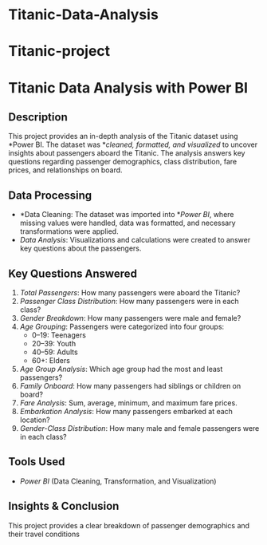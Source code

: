 # Titanic-Data-Analysis
# Titanic-project
# Titanic Data Analysis with Power BI  

## Description  
This project provides an in-depth analysis of the Titanic dataset using *Power BI. The dataset was **cleaned, formatted, and visualized* to uncover insights about passengers aboard the Titanic. The analysis answers key questions regarding passenger demographics, class distribution, fare prices, and relationships on board.  

## Data Processing  
- *Data Cleaning: The dataset was imported into **Power BI*, where missing values were handled, data was formatted, and necessary transformations were applied.  
- *Data Analysis*: Visualizations and calculations were created to answer key questions about the passengers.  

## Key Questions Answered  
1. *Total Passengers*: How many passengers were aboard the Titanic?  
2. *Passenger Class Distribution*: How many passengers were in each class?  
3. *Gender Breakdown*: How many passengers were male and female?  
4. *Age Grouping*: Passengers were categorized into four groups:  
   - 0–19: Teenagers  
   - 20–39: Youth  
   - 40–59: Adults  
   - 60+: Elders  
5. *Age Group Analysis*: Which age group had the most and least passengers?  
6. *Family Onboard*: How many passengers had siblings or children on board?  
7. *Fare Analysis*: Sum, average, minimum, and maximum fare prices.  
8. *Embarkation Analysis*: How many passengers embarked at each location?  
9. *Gender-Class Distribution*: How many male and female passengers were in each class?  

## Tools Used  
- *Power BI* (Data Cleaning, Transformation, and Visualization)  

## Insights & Conclusion  
This project provides a clear breakdown of passenger demographics and their travel conditions

